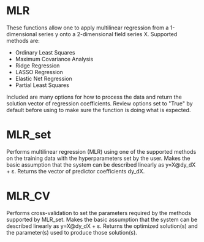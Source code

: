 # MLR
These functions allow one to apply multilinear regression from a 1-dimensional series y onto a 2-dimensional field series X. Supported methods are:
- Ordinary Least Squares
- Maximum Covariance Analysis
- Ridge Regression
- LASSO Regression
- Elastic Net Regression
- Partial Least Squares

Included are many options for how to process the data and return the solution vector of regression coefficients. Review options set to "True" by default before using to make sure the function is doing what is expected.

# MLR_set
Performs multilinear regression (MLR) using one of the supported methods on the training data with the hyperparameters set by the user. Makes the basic assumption that the system can be described linearly as y=X@dy_dX + ε. Returns the vector of predictor coefficients dy_dX.

# MLR_CV
Performs cross-validation to set the parameters required by the methods supported by MLR_set. Makes the basic assumption that the system can be described linearly as y=X@dy_dX + ε. Returns the optimized solution(s) and the parameter(s) used to produce those solution(s). 
